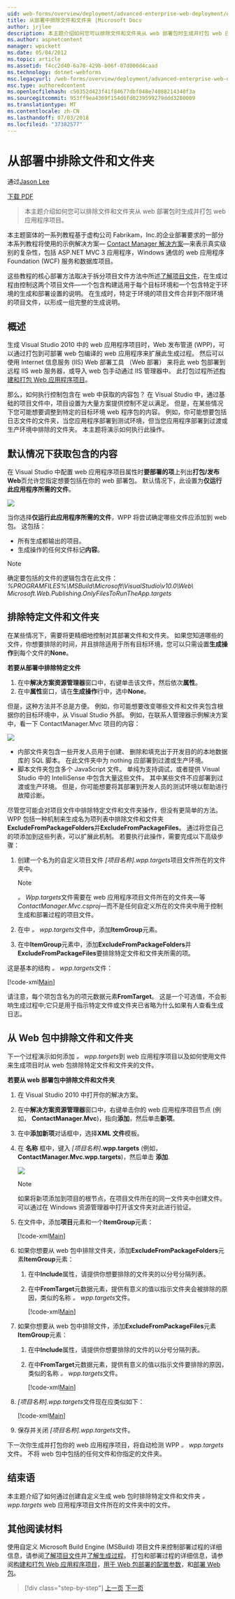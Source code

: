 ```yaml
---
uid: web-forms/overview/deployment/advanced-enterprise-web-deployment/excluding-files-and-folders-from-deployment
title: 从部署中排除文件和文件夹 |Microsoft Docs
author: jrjlee
description: 本主题介绍如何您可以排除文件和文件夹从 web 部署包时生成并打包 web 应用程序项目。
ms.author: aspnetcontent
manager: wpickett
ms.date: 05/04/2012
ms.topic: article
ms.assetid: f4cc2d40-6a78-429b-b06f-07d000d4caad
ms.technology: dotnet-webforms
msc.legacyurl: /web-forms/overview/deployment/advanced-enterprise-web-deployment/excluding-files-and-folders-from-deployment
msc.type: authoredcontent
ms.openlocfilehash: c50352d423f41f84677dbf048e74088214340f3a
ms.sourcegitcommit: 953ff9ea4369f154d6fd0239599279ddd3280009
ms.translationtype: MT
ms.contentlocale: zh-CN
ms.lasthandoff: 07/03/2018
ms.locfileid: "37382577"
---
```

<a name="excluding-files-and-folders-from-deployment"></a>从部署中排除文件和文件夹
====================
通过[Jason Lee](https://github.com/jrjlee)

[下载 PDF](https://msdnshared.blob.core.windows.net/media/MSDNBlogsFS/prod.evol.blogs.msdn.com/CommunityServer.Blogs.Components.WeblogFiles/00/00/00/63/56/8130.DeployingWebAppsInEnterpriseScenarios.pdf)

> 本主题介绍如何您可以排除文件和文件夹从 web 部署包时生成并打包 web 应用程序项目。


本主题窗体的一系列教程基于虚构公司 Fabrikam，Inc.的企业部署要求的一部分本系列教程将使用的示例解决方案&#x2014; [Contact Manager 解决方案](../web-deployment-in-the-enterprise/the-contact-manager-solution.md)&#x2014;来表示真实级别的复杂性，包括 ASP.NET MVC 3 应用程序，Windows 通信的 web 应用程序Foundation (WCF) 服务和数据库项目。

这些教程的核心部署方法取决于拆分项目文件方法中所述[了解项目文件](../web-deployment-in-the-enterprise/understanding-the-project-file.md)，在生成过程由控制这两个项目文件&#x2014;一个包含构建适用于每个目标环境和一个包含特定于环境的生成和部署设置的说明。 在生成时，特定于环境的项目文件合并到不限环境的项目文件，以形成一组完整的生成说明。

## <a name="overview"></a>概述

生成 Visual Studio 2010 中的 web 应用程序项目时，Web 发布管道 (WPP)，可以通过打包到可部署 web 包编译的 web 应用程序来扩展此生成过程。 然后可以使用 Internet 信息服务 (IIS) Web 部署工具 （Web 部署） 来将此 web 包部署到远程 IIS web 服务器，或导入 web 包手动通过 IIS 管理器中。 此打包过程所述[构建和打包 Web 应用程序项目](../web-deployment-in-the-enterprise/building-and-packaging-web-application-projects.md)。

那么，如何执行控制包含在 web 中获取的内容包？ 在 Visual Studio 中，通过基础的项目文件中，项目设置为大量方案提供控制不足以满足。 但是，在某些情况下您可能想要调整到特定的目标环境 web 程序包的内容。 例如，你可能想要包括日志文件的文件夹，当您应用程序部署到测试环境，但当您应用程序部署到过渡或生产环境中排除的文件夹。 本主题将演示如何执行此操作。

## <a name="what-gets-included-by-default"></a>默认情况下获取包含的内容

在 Visual Studio 中配置 web 应用程序项目属性时**要部署的项**上列出**打包/发布 Web**页允许您指定想要包括在你的 web 部署包。 默认情况下，此设置为**仅运行此应用程序所需的文件**。

![](excluding-files-and-folders-from-deployment/_static/image1.png)

当你选择**仅运行此应用程序所需的文件**，WPP 将尝试确定哪些文件应添加到 web 包。 这包括：

- 所有生成都输出的项目。
- 生成操作的任何文件标记**内容**。

> [!NOTE]
> 确定要包括的文件的逻辑包含在此文件：   
> *%PROGRAMFILES%\MSBuild\Microsoft\VisualStudio\v10.0\Web\ Microsoft.Web.Publishing.OnlyFilesToRunTheApp.targets*


## <a name="excluding-specific-files-and-folders"></a>排除特定文件和文件夹

在某些情况下，需要将更精细地控制对其部署文件和文件夹。 如果您知道哪些的文件，你想要排除的时间，并且排除适用于所有目标环境，您可以只需设置**生成操作**到每个文件的**None**。

**若要从部署中排除特定文件**

1. 在中**解决方案资源管理器**窗口中，右键单击该文件，然后依次**属性**。
2. 在中**属性**窗口，请在**生成操作**行中，选中**None**。

但是，这种方法并不总是方便。 例如，你可能想要改变哪些文件和文件夹包含根据你的目标环境中，从 Visual Studio 外部。 例如，在联系人管理器示例解决方案中，看一下 ContactManager.Mvc 项目的内容：

![](excluding-files-and-folders-from-deployment/_static/image2.png)

- 内部文件夹包含一些开发人员用于创建、 删除和填充出于开发目的的本地数据库的 SQL 脚本。 在此文件夹中为 nothing 应部署到过渡或生产环境。
- 脚本文件夹包含多个 JavaScript 文件。 单纯为支持调试，或者提供 Visual Studio 中的 IntelliSense 中包含大量这些文件。 其中某些文件不应部署到过渡或生产环境。 但是，你可能想要将其部署到开发人员的测试环境以帮助进行故障诊断。

尽管您可能会对项目文件中排除特定文件和文件夹操作，但没有更简单的方法。 WPP 包括一种机制来生成名为项列表中排除文件和文件夹**ExcludeFromPackageFolders**并**ExcludeFromPackageFiles**。 通过将您自己的项添加到这些列表，可以扩展此机制。 若要执行此操作，需要完成以下高级步骤：

1. 创建一个名为的自定义项目文件 *[项目名称].wpp.targets*项目文件所在的文件夹中。

    > [!NOTE]
    > *。 Wpp.targets*文件需要在 web 应用程序项目文件所在的文件夹&#x2014;等*ContactManager.Mvc.csproj*&#x2014;而不是任何自定义所在的文件夹中用于控制生成和部署过程的项目文件。
2. 在中 *。 wpp.targets*文件中，添加**ItemGroup**元素。
3. 在中**ItemGroup**元素中，添加**ExcludeFromPackageFolders**并**ExcludeFromPackageFiles**要排除特定文件和文件夹所需的项。

这是基本的结构 *。 wpp.targets*文件：


[!code-xml[Main](excluding-files-and-folders-from-deployment/samples/sample1.xml)]


请注意，每个项包含名为的项元数据元素**FromTarget**。 这是一个可选值，不会影响生成过程中;它只是用于指示特定文件或文件夹已省略为什么如果有人查看生成日志。

## <a name="excluding-files-and-folders-from-a-web-package"></a>从 Web 包中排除文件和文件夹

下一个过程演示如何添加 *。 wpp.targets*到 web 应用程序项目以及如何使用文件来生成项目时从 web 包排除特定文件和文件夹的文件。

**若要从 web 部署包中排除文件和文件夹**

1. 在 Visual Studio 2010 中打开你的解决方案。
2. 在中**解决方案资源管理器**窗口中，右键单击你的 web 应用程序项目节点 (例如， **ContactManager.Mvc**)，指向**添加**，然后单击**新项**。
3. 在中**添加新项**对话框中，选择**XML 文件**模板。
4. 在 **名称** 框中，键入 *[项目名称]***.wpp.targets** (例如， **ContactManager.Mvc.wpp.targets**)，然后单击 **添加**.

    ![](excluding-files-and-folders-from-deployment/_static/image3.png)

    > [!NOTE]
    > 如果将新项添加到项目的根节点，在项目文件所在的同一文件夹中创建文件。 可以通过在 Windows 资源管理器中打开该文件夹对此进行验证。
5. 在文件中，添加**项目**元素和一个**ItemGroup**元素：

    [!code-xml[Main](excluding-files-and-folders-from-deployment/samples/sample2.xml)]
6. 如果你想要从 web 包中排除文件夹，添加**ExcludeFromPackageFolders**元素**ItemGroup**元素：

   1. 在中**Include**属性，请提供你想要排除的文件夹的以分号分隔列表。
   2. 在中**FromTarget**元数据元素，提供有意义的值以指示文件夹会被排除的原因，类似的名称 *。 wpp.targets*文件。

      [!code-xml[Main](excluding-files-and-folders-from-deployment/samples/sample3.xml)]
7. 如果你想要从 web 包中排除文件，添加**ExcludeFromPackageFiles**元素**ItemGroup**元素：

   1. 在中**Include**属性，请提供你想要排除的文件的以分号分隔列表。
   2. 在中**FromTarget**元数据元素，提供有意义的值以指示文件要排除的原因，类似的名称 *。 wpp.targets*文件。

      [!code-xml[Main](excluding-files-and-folders-from-deployment/samples/sample4.xml)]
8. *[项目名称].wpp.targets*文件现在应类似如下：

    [!code-xml[Main](excluding-files-and-folders-from-deployment/samples/sample5.xml)]
9. 保存并关闭 *[项目名称].wpp.targets*文件。

下一次你生成并打包你的 web 应用程序项目，将自动检测 WPP *。 wpp.targets*文件。 不将 web 包中包括的任何文件和你指定的文件夹。

## <a name="conclusion"></a>结束语

本主题介绍了如何通过创建自定义生成 web 包时排除特定文件和文件夹 *。 wpp.targets* web 应用程序项目文件所在的文件夹中的文件。

## <a name="further-reading"></a>其他阅读材料

使用自定义 Microsoft Build Engine (MSBuild) 项目文件来控制部署过程的详细信息，请参阅[了解项目文件](../web-deployment-in-the-enterprise/understanding-the-project-file.md)并[了解生成过程](../web-deployment-in-the-enterprise/understanding-the-build-process.md)。 打包和部署过程的详细信息，请参阅[构建和打包 Web 应用程序项目](../web-deployment-in-the-enterprise/building-and-packaging-web-application-projects.md)，[用于 Web 包部署的配置参数](../web-deployment-in-the-enterprise/configuring-parameters-for-web-package-deployment.md)，和[部署 Web 包](../web-deployment-in-the-enterprise/deploying-web-packages.md)。

> [!div class="step-by-step"]
> [上一页](deploying-membership-databases-to-enterprise-environments.md)
> [下一页](taking-web-applications-offline-with-web-deploy.md)
